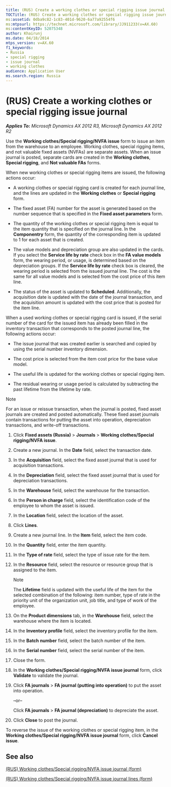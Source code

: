 ```yaml
---
title: (RUS) Create a working clothes or special rigging issue journal
TOCTitle: (RUS) Create a working clothes or special rigging issue journal
ms:assetid: 0dba9c82-1c83-401d-9620-6a77a92554f6
ms:mtpsurl: https://technet.microsoft.com/library/JJ911233(v=AX.60)
ms:contentKeyID: 52075348
author: Khairunj
ms.date: 04/18/2014
mtps_version: v=AX.60
f1_keywords:
- Russia
- special rigging
- issue journal
- working clothes
audience: Application User
ms.search.region: Russia
---
```


# (RUS) Create a working clothes or special rigging issue journal 


_**Applies To:** Microsoft Dynamics AX 2012 R3, Microsoft Dynamics AX 2012 R2_

Use the **Working clothes/Special rigging/NVFA issue** form to issue an item from the warehouse to an employee. Working clothes, special rigging items, and not valuable fixed assets (NVFAs) are separate assets. When an issue journal is posted, separate cards are created in the **Working clothes**, **Special rigging**, and **Not valuable FAs** forms.

When new working clothes or special rigging items are issued, the following actions occur:

  - A working clothes or special rigging card is created for each journal line, and the lines are updated in the **Working clothes** or **Special rigging** form.

  - The fixed asset (FA) number for the asset is generated based on the number sequence that is specified in the **Fixed asset parameters** form.

  - The quantity of the working clothes or special rigging item is equal to the item quantity that is specified on the journal line. In the **Componentry** form, the quantity of the corresponding item is updated to 1 for each asset that is created.

  - The value models and depreciation group are also updated in the cards. If you select the **Service life by rate** check box in the **FA value models** form, the wearing period, or usage, is determined based on the depreciation groups. If the **Service life by rate** check box is cleared, the wearing period is selected from the issued journal line. The cost is the same for all value models and is selected from the cost price of this item line.

  - The status of the asset is updated to **Scheduled**. Additionally, the acquisition date is updated with the date of the journal transaction, and the acquisition amount is updated with the cost price that is posted for the item line.

When a used working clothes or special rigging card is issued, if the serial number of the card for the issued item has already been filled in the inventory transaction that corresponds to the posted journal line, the following actions occur:

  - The issue journal that was created earlier is searched and copied by using the serial number inventory dimension.

  - The cost price is selected from the item cost price for the base value model.

  - The useful life is updated for the working clothes or special rigging item.

  - The residual wearing or usage period is calculated by subtracting the past lifetime from the lifetime by rate.


> [!NOTE]
> <P>For an issue or reissue transaction, when the journal is posted, fixed asset journals are created and posted automatically. These fixed asset journals contain transactions for putting the asset into operation, depreciation transactions, and write-off transactions.</P>



1.  Click **Fixed assets (Russia)** \> **Journals** \> **Working clothes/Special rigging/NVFA issue**.

2.  Create a new journal. In the **Date** field, select the transaction date.

3.  In the **Acquisition** field, select the fixed asset journal that is used for acquisition transactions.

4.  In the **Depreciation** field, select the fixed asset journal that is used for depreciation transactions.

5.  In the **Warehouse** field, select the warehouse for the transaction.

6.  In the **Person in charge** field, select the identification code of the employee to whom the asset is issued.

7.  In the **Location** field, select the location of the asset.

8.  Click **Lines**.

9.  Create a new journal line. In the **Item** field, select the item code.

10. In the **Quantity** field, enter the item quantity.

11. In the **Type of rate** field, select the type of issue rate for the item.

12. In the **Resource** field, select the resource or resource group that is assigned to the item.
    

    > [!NOTE]
    > <P>The <STRONG>Lifetime</STRONG> field is updated with the useful life of the item for the selected combination of the following: item number, type of rate in the priority unit of the organization unit, job title, and type of work of the employee.</P>



13. On the **Product dimensions** tab, in the **Warehouse** field, select the warehouse where the item is located.

14. In the **Inventory profile** field, select the inventory profile for the item.

15. In the **Batch number** field, select the batch number of the item.

16. In the **Serial number** field, select the serial number of the item.

17. Close the form.

18. In the **Working clothes/Special rigging/NVFA issue journal** form, click **Validate** to validate the journal.

19. Click **FA journals** \> **FA journal (putting into operation)** to put the asset into operation.
    
    –or–
    
    Click **FA journals** \> **FA journal (depreciation)** to depreciate the asset.

20. Click **Close** to post the journal.

To reverse the issue of the working clothes or special rigging item, in the **Working clothes/Special rigging/NVFA issue journal** form, click **Cancel issue**.

## See also

[(RUS) Working clothes/Special rigging/NVFA issue journal (form)](https://technet.microsoft.com/library/jj911489\(v=ax.60\))

[(RUS) Working clothes/Special rigging/NVFA issue journal lines (form)](https://technet.microsoft.com/library/jj923266\(v=ax.60\))

  


